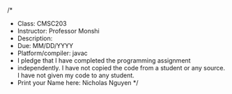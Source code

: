 /*
* Class: CMSC203
* Instructor: Professor Monshi
* Description:
* Due: MM/DD/YYYY
* Platform/compiler: javac
* I pledge that I have completed the programming assignment 
* independently. I have not copied the code from a student or any source. I have not given my code to any student.
* Print your Name here: Nicholas Nguyen
*/
